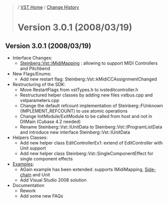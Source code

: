 >/ [VST Home](../) / [Change History](./Index.md)
>
># Version 3.0.1 (2008/03/19)

## Version 3.0.1 (2008/03/19)

- Interface Changes:
  - [Steinberg::Vst::IMidiMapping](https://steinbergmedia.github.io/vst3_doc/vstinterfaces/classSteinberg_1_1Vst_1_1IMidiMapping.html) : allowing to support MIDI Controllers and Pitchbend
- New Flags/Enums:
  - Add new restart flag: Steinberg::Vst::kMidiCCAssignmentChanged
- Restructuring of the SDK:
  - Move RestartFlags from vstTypes.h to ivsteditcontroller.h
  - Restructured helper classes by adding new files vstbus.cpp and vstparameters.cpp
  - Change the default refcount implementation of Steinberg::FUnknown (IMPLEMENT_REFCOUNT) to use atomic operations
  - Change InitModule/ExitModule to be called from host and not in DllMain (Cubase 4.2 needed)
  - Rename Steinberg::Vst::IUnitData to Steinberg::Vst::IProgramListData and introduce new interface Steinberg::Vst::IUnitData
- Helpers Classes:
  - Add new helper class EditControllerEx1: extend of EditController with Unit support
  - Add new helper class Steinberg::Vst::SingleComponentEffect for single component effects
- [Examples](../What+is+the+VST+3+SDK/Plug-in+Examples.md):
  - AGain example has been extended: supports IMidiMapping, [Side-chain](../Technical+Documentation/Change+History/3.0.0/Multiple+Dynamic+IO.md#what-is-a-side-chain) and Unit
  - Add Visual Studio 2008 solution
- Documentation
  - Rework
  - Add some new FAQs
